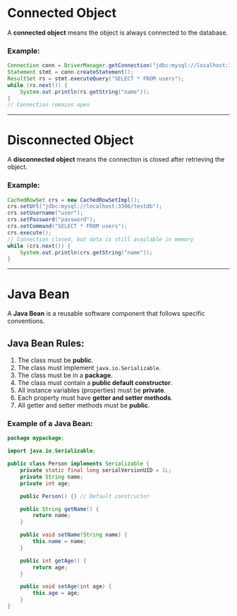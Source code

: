 # Connected Object
A **connected object** means the object is always connected to the database.

### Example:
```java
Connection conn = DriverManager.getConnection("jdbc:mysql://localhost:3306/testdb", "user", "password");
Statement stmt = conn.createStatement();
ResultSet rs = stmt.executeQuery("SELECT * FROM users");
while (rs.next()) {
    System.out.println(rs.getString("name"));
}
// Connection remains open
```

---

# Disconnected Object
A **disconnected object** means the connection is closed after retrieving the object.

### Example:
```java
CachedRowSet crs = new CachedRowSetImpl();
crs.setUrl("jdbc:mysql://localhost:3306/testdb");
crs.setUsername("user");
crs.setPassword("password");
crs.setCommand("SELECT * FROM users");
crs.execute();
// Connection closed, but data is still available in memory
while (crs.next()) {
    System.out.println(crs.getString("name"));
}
```

---

# Java Bean
A **Java Bean** is a reusable software component that follows specific conventions.

## Java Bean Rules:
1. The class must be **public**.
2. The class must implement `java.io.Serializable`.
3. The class must be in a **package**.
4. The class must contain a **public default constructor**.
5. All instance variables (properties) must be **private**.
6. Each property must have **getter and setter methods**.
7. All getter and setter methods must be **public**.

### Example of a Java Bean:
```java
package mypackage;

import java.io.Serializable;

public class Person implements Serializable {
    private static final long serialVersionUID = 1L;
    private String name;
    private int age;

    public Person() {} // Default constructor

    public String getName() {
        return name;
    }

    public void setName(String name) {
        this.name = name;
    }

    public int getAge() {
        return age;
    }

    public void setAge(int age) {
        this.age = age;
    }
}
```


